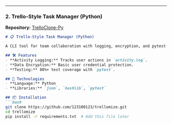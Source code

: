 
---

### **2. Trello-Style Task Manager (Python)**  
**Repository:** [TrelloClone-Py](https://github.com/123100123/trellomize)  

```markdown
# 📋 Trello-Style Task Manager (Python)  

A CLI tool for team collaboration with logging, encryption, and pytest-driven testing.  

## 🛠️ Features  
- **Activity Logging:** Tracks user actions in `activity.log`.  
- **Data Encryption:** Basic user credential protection.  
- **Testing:** 80%+ test coverage with `pytest`.  

## 🚀 Technologies  
- **Language:** Python  
- **Libraries:** `json`, `hashlib`, `pytest`  

## 📦 Installation  
```bash
git clone https://github.com/123100123/trellomize.git  
cd trellomize  
pip install -r requirements.txt  # Add this file later  
